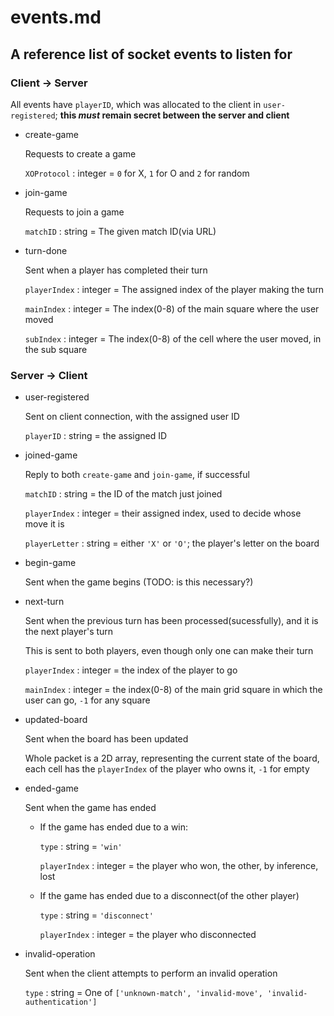 # events.md
## A reference list of socket events to listen for

### Client -> Server
All events have `playerID`, which was allocated to the client in `user-registered`; **this _must_ remain secret between the server and client**
 - create-game
   
   Requests to create a game
   
   `XOProtocol` : integer = `0` for X, `1` for O and `2` for random
   
 - join-game
   
   Requests to join a game
   
   `matchID` : string = The given match ID(via URL)
   
 - turn-done
   
   Sent when a player has completed their turn
   
   `playerIndex` : integer = The assigned index of the player making the turn
   
   `mainIndex` : integer = The index(0-8) of the main square where the user moved
   
   `subIndex` : integer = The index(0-8) of the cell where the user moved, in the sub square
   
### Server -> Client
 - user-registered
 
   Sent on client connection, with the assigned user ID
   
   `playerID` : string = the assigned ID
   
 - joined-game
   
   Reply to both `create-game` and `join-game`, if successful
   
   `matchID` : string = the ID of the match just joined
   
   `playerIndex` : integer = their assigned index, used to decide whose move it is
   
   `playerLetter` : string = either `'X'` or `'O'`; the player's letter on the board
   
 - begin-game
   
   Sent when the game begins (TODO: is this necessary?)
   
 - next-turn
   
   Sent when the previous turn has been processed(sucessfully), and it is the next player's turn
   
   This is sent to both players, even though only one can make their turn
   
   `playerIndex` : integer = the index of the player to go
   
   `mainIndex` : integer = the index(0-8) of the main grid square in which the user can go, `-1` for any square
   
 - updated-board
   
   Sent when the board has been updated
   
   Whole packet is a 2D array, representing the current state of the board, each cell has the `playerIndex` of the player who owns it, `-1` for empty
   
 - ended-game
   
   Sent when the game has ended
    - If the game has ended due to a win:
     
      `type` : string = `'win'`
     
      `playerIndex` : integer = the player who won, the other, by inference, lost
     
    - If the game has ended due to a disconnect(of the other player)
      
      `type` : string = `'disconnect'`
      
      `playerIndex` : integer = the player who disconnected

 - invalid-operation
 
   Sent when the client attempts to perform an invalid operation

   `type` : string = One of `['unknown-match', 'invalid-move', 'invalid-authentication']`
